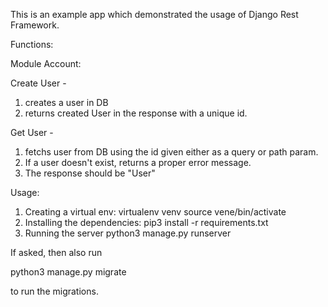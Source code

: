This is an example app which demonstrated the usage of Django Rest Framework.

Functions:

Module Account:

Create User -
1. creates a user in DB
2. returns created User in the response with a unique id.

Get User -
1. fetchs user from DB using the id given either as a query or path param.
2. If a user doesn't exist, returns a proper error message.
3. The response should be "User"

Usage:

1. Creating a virtual env:
virtualenv venv
source vene/bin/activate
2. Installing the dependencies:
pip3 install -r requirements.txt
3. Running the server
python3 manage.py runserver

If asked, then also run 

python3 manage.py migrate

to run the migrations.
